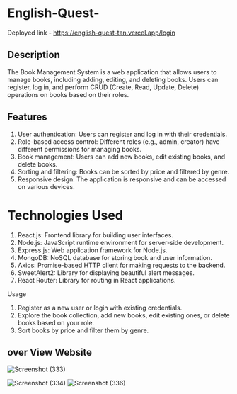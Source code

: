 # English-Quest-
 Deployed link - https://english-quest-tan.vercel.app/login
## Description
The Book Management System is a web application that allows users to manage books, including adding, editing, 
and deleting books. Users can register, log in, and perform CRUD (Create, Read, Update, Delete) operations on books based on their roles.

## Features
1. User authentication: Users can register and log in with their credentials.
2. Role-based access control: Different roles (e.g., admin, creator) have different permissions for managing books.
3. Book management: Users can add new books, edit existing books, and delete books.
4. Sorting and filtering: Books can be sorted by price and filtered by genre.
5. Responsive design: The application is responsive and can be accessed on various devices.

# Technologies Used
1. React.js: Frontend library for building user interfaces.
2. Node.js: JavaScript runtime environment for server-side development.
3. Express.js: Web application framework for Node.js.
4. MongoDB: NoSQL database for storing book and user information.
5. Axios: Promise-based HTTP client for making requests to the backend.
6. SweetAlert2: Library for displaying beautiful alert messages.
7. React Router: Library for routing in React applications.

Usage
1. Register as a new user or login with existing credentials.
2. Explore the book collection, add new books, edit existing ones, or delete books based on your role.
3. Sort books by price and filter them by genre.
## over View Website

![Screenshot (333)](https://github.com/shaharyaaransari/English-Quest-/assets/113225294/f0a84927-22a1-4ce5-998a-753de73268b4)

![Screenshot (334)](https://github.com/shaharyaaransari/English-Quest-/assets/113225294/8375d5f9-d483-49f1-9593-41cb25accf03)
![Screenshot (336)](https://github.com/shaharyaaransari/English-Quest-/assets/113225294/d392c228-bb48-4708-94e2-75c34125799d)

